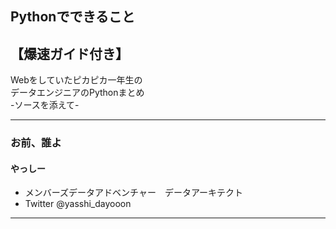 ## Pythonでできること  
## 【爆速ガイド付き】
Webをしていたピカピカ一年生の  
データエンジニアのPythonまとめ  
-ソースを添えて-

---
### お前、誰よ
#### やっしー
- メンバーズデータアドベンチャー　データアーキテクト
- Twitter @yasshi_dayooon

---
